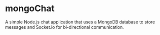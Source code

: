 # mongoChat
A simple Node.js chat application that uses a MongoDB database to store messages and Socket.io for bi-directional communication.
